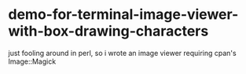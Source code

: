 # demo-for-terminal-image-viewer-with-box-drawing-characters
just fooling around in perl, so i wrote an image viewer requiring cpan's Image::Magick
